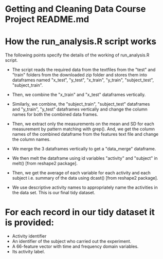 Getting and Cleaning Data Course Project README.md
====================================================================================

# How the run_analysis.R script works

The following points specify the details of the working of run_analysis.R script. 

- The script reads the required data from the textfiles from the "test" and "train" folders from the downloaded zip folder 
  and stores them into dataframes named "x_test", "y_test", "x_train", "y_train", "subject_test", "subject_train".

- Then, we combine the "x_train" and "x_test" dataframes vertically. 

- Similarly, we combine, the "subject_train", "subject_test" dataframes and  "y_train", "y_test" dataframes vertically and 
  change the column names for both the combined data frames. 

- Then, we extract only the measurements on the mean and SD for each measurement by pattern matching with grep().
  And, we get the column names of the combined dataframe from the features text file and change the column names.

- We merge the 3 dataframes vertically to get a "data_merge" dataframe.

- We then melt the dataframe using id variables "activity" and "subject" in melt() [from reshape2 package].

- Then, we get the average of each variable for each activity and each subject i.e. summary of the data using dcast() [from reshape2 package].

- We use descriptive activity names to appropriately name the activities in the data set. This is our final tidy dataset.



# For each record in our tidy dataset it is provided:

- Activity identifier 
- An identifier of the subject who carried out the experiment.
- A 66-feature vector with time and frequency domain variables. 
- Its activity label. 



